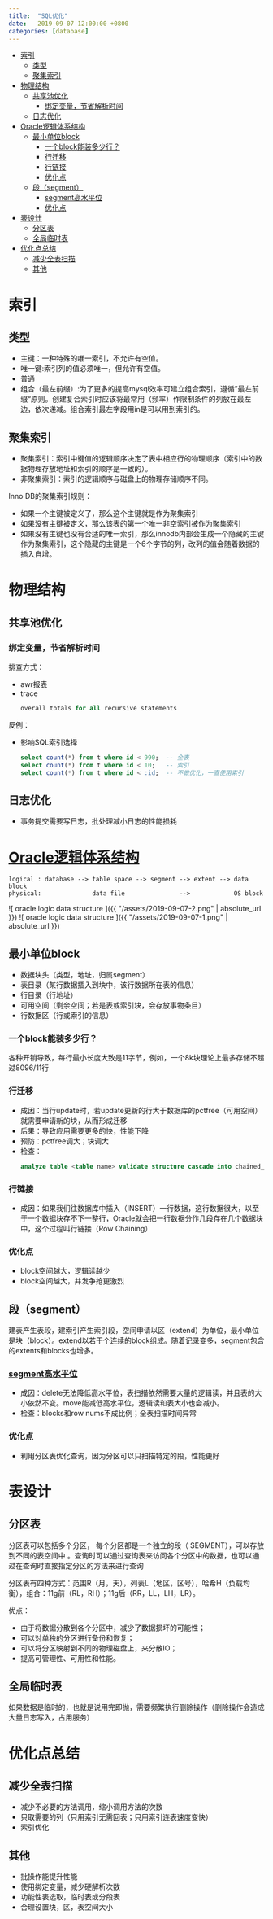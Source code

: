 ```yaml
---
title:  "SQL优化"
date:   2019-09-07 12:00:00 +0800
categories: [database]
---
```

- [索引](#%e7%b4%a2%e5%bc%95)
  - [类型](#%e7%b1%bb%e5%9e%8b)
  - [聚集索引](#%e8%81%9a%e9%9b%86%e7%b4%a2%e5%bc%95)
- [物理结构](#%e7%89%a9%e7%90%86%e7%bb%93%e6%9e%84)
  - [共享池优化](#%e5%85%b1%e4%ba%ab%e6%b1%a0%e4%bc%98%e5%8c%96)
    - [绑定变量，节省解析时间](#%e7%bb%91%e5%ae%9a%e5%8f%98%e9%87%8f%e8%8a%82%e7%9c%81%e8%a7%a3%e6%9e%90%e6%97%b6%e9%97%b4)
  - [日志优化](#%e6%97%a5%e5%bf%97%e4%bc%98%e5%8c%96)
- [Oracle逻辑体系结构](#oracle%e9%80%bb%e8%be%91%e4%bd%93%e7%b3%bb%e7%bb%93%e6%9e%84)
  - [最小单位block](#%e6%9c%80%e5%b0%8f%e5%8d%95%e4%bd%8dblock)
    - [一个block能装多少行？](#%e4%b8%80%e4%b8%aablock%e8%83%bd%e8%a3%85%e5%a4%9a%e5%b0%91%e8%a1%8c)
    - [行迁移](#%e8%a1%8c%e8%bf%81%e7%a7%bb)
    - [行链接](#%e8%a1%8c%e9%93%be%e6%8e%a5)
    - [优化点](#%e4%bc%98%e5%8c%96%e7%82%b9)
  - [段（segment）](#%e6%ae%b5segment)
    - [segment高水平位](#segment%e9%ab%98%e6%b0%b4%e5%b9%b3%e4%bd%8d)
    - [优化点](#%e4%bc%98%e5%8c%96%e7%82%b9-1)
- [表设计](#%e8%a1%a8%e8%ae%be%e8%ae%a1)
  - [分区表](#%e5%88%86%e5%8c%ba%e8%a1%a8)
  - [全局临时表](#%e5%85%a8%e5%b1%80%e4%b8%b4%e6%97%b6%e8%a1%a8)
- [优化点总结](#%e4%bc%98%e5%8c%96%e7%82%b9%e6%80%bb%e7%bb%93)
  - [减少全表扫描](#%e5%87%8f%e5%b0%91%e5%85%a8%e8%a1%a8%e6%89%ab%e6%8f%8f)
  - [其他](#%e5%85%b6%e4%bb%96)

# 索引

## 类型

* 主键：一种特殊的唯一索引，不允许有空值。
* 唯一键:索引列的值必须唯一，但允许有空值。
* 普通
* 组合（最左前缀）:为了更多的提高mysql效率可建立组合索引，遵循”最左前缀“原则。创建复合索引时应该将最常用（频率）作限制条件的列放在最左边，依次递减。组合索引最左字段用in是可以用到索引的。

<!--more-->

## 聚集索引

* 聚集索引：索引中键值的逻辑顺序决定了表中相应行的物理顺序（索引中的数据物理存放地址和索引的顺序是一致的）。
* 非聚集索引：索引的逻辑顺序与磁盘上的物理存储顺序不同。
  
Inno DB的聚集索引规则：

* 如果一个主键被定义了，那么这个主键就是作为聚集索引
* 如果没有主键被定义，那么该表的第一个唯一非空索引被作为聚集索引
* 如果没有主键也没有合适的唯一索引，那么innodb内部会生成一个隐藏的主键作为聚集索引，这个隐藏的主键是一个6个字节的列，改列的值会随着数据的插入自增。

# 物理结构

## 共享池优化

### 绑定变量，节省解析时间

排查方式：
* awr报表
* trace
  ```sql
  overall totals for all recursive statements
  ```

反例：

* 影响SQL索引选择
  ``` sql
  select count(*) from t where id < 990;  -- 全表
  select count(*) from t where id < 10;   -- 索引
  select count(*) from t where id < :id;  -- 不做优化，一直使用索引
  ```

## 日志优化

* 事务提交需要写日志，批处理减小日志的性能损耗

# [Oracle逻辑体系结构](https://www.oraclejsq.com/oraclegl/010300758.html)

```
logical : database --> table space --> segment --> extent --> data block
physical:              data file               -->            OS block
```
![ oracle logic data structure ]({{ "/assets/2019-09-07-2.png" | absolute_url }})
![ oracle logic data structure ]({{ "/assets/2019-09-07-1.png" | absolute_url }})

## 最小单位block

* 数据块头（类型，地址，归属segment）
* 表目录（某行数据插入到块中，该行数据所在表的信息）
* 行目录（行地址）
* 可用空间（剩余空间；若是表或索引块，会存放事物条目）
* 行数据区（行或索引的信息）
  
### 一个block能装多少行？

各种开销导致，每行最小长度大致是11字节，例如，一个8k块理论上最多存储不超过8096/11行

### 行迁移

* 成因：当行update时，若update更新的行大于数据库的pctfree（可用空间）就需要申请新的块，从而形成迁移
* 后果：导致应用需要更多的快，性能下降
* 预防：pctfree调大；块调大
* 检查：
  ```sql
  analyze table <table name> validate structure cascade into chained_rows
  ```

### 行链接

* 成因：如果我们往数据库中插入（INSERT）一行数据，这行数据很大，以至于一个数据块存不下一整行，Oracle就会把一行数据分作几段存在几个数据块中，这个过程叫行链接（Row Chaining）

### 优化点

* block空间越大，逻辑读越少
* block空间越大，并发争抢更激烈
 
## 段（segment）

建表产生表段，建索引产生索引段，空间申请以区（extend）为单位，最小单位是块（block）。extend以若干个连续的block组成。随着记录变多，segment包含的extents和blocks也增多。

### [segment高水平位](https://www.iteye.com/blog/czmmiao-2185543)

* 成因：delete无法降低高水平位，表扫描依然需要大量的逻辑读，并且表的大小依然不变。move能减低高水平位，逻辑读和表大小也会减小。
* 检查：blocks和row nums不成比例；全表扫描时间异常

### 优化点

* 利用分区表优化查询，因为分区可以只扫描特定的段，性能更好

# 表设计

## 分区表

分区表可以包括多个分区， 每个分区都是一个独立的段（ SEGMENT），可以存放到不同的表空间中 。查询时可以通过查询表来访问各个分区中的数据，也可以通过在查询时直接指定分区的方法来进行查询

分区表有四种方式：范围R（月，天），列表L（地区，区号），哈希H（负载均衡），组合：11g前（RL，RH）；11g后（RR，LL，LH，LR）。

优点：
* 由于将数据分散到各个分区中，减少了数据损坏的可能性；
* 可以对单独的分区进行备份和恢复；
* 可以将分区映射到不同的物理磁盘上，来分散IO；
* 提高可管理性、可用性和性能。

## 全局临时表

如果数据是临时的，也就是说用完即抛，需要频繁执行删除操作（删除操作会造成大量日志写入，占用服务） 

# 优化点总结

## 减少全表扫描

* 减少不必要的方法调用，缩小调用方法的次数
* 只取需要的列（只用索引无需回表；只用索引连表速度变快）
* 索引优化

## 其他

* 批操作能提升性能
* 使用绑定变量，减少硬解析次数
* 功能性表选取，临时表或分段表
* 合理设置块，区，表空间大小
